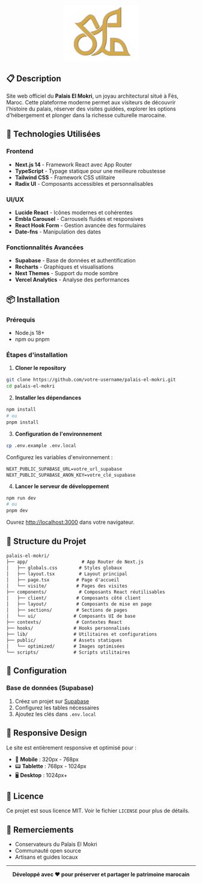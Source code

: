 <p align="center">
  <img src="./public/optimized/logo.webp" alt="Palais El Mokri" width="200"/>
</p>

## 📋 Description

Site web officiel du **Palais El Mokri**, un joyau architectural situé à Fès, Maroc. Cette plateforme moderne permet aux visiteurs de découvrir l'histoire du palais, réserver des visites guidées, explorer les options d'hébergement et plonger dans la richesse culturelle marocaine.

## 🚀 Technologies Utilisées

### **Frontend**
- **Next.js 14** - Framework React avec App Router
- **TypeScript** - Typage statique pour une meilleure robustesse
- **Tailwind CSS** - Framework CSS utilitaire
- **Radix UI** - Composants accessibles et personnalisables

### **UI/UX**
- **Lucide React** - Icônes modernes et cohérentes
- **Embla Carousel** - Carrousels fluides et responsives
- **React Hook Form** - Gestion avancée des formulaires
- **Date-fns** - Manipulation des dates

### **Fonctionnalités Avancées**
- **Supabase** - Base de données et authentification
- **Recharts** - Graphiques et visualisations
- **Next Themes** - Support du mode sombre
- **Vercel Analytics** - Analyse des performances

## 📦 Installation

### Prérequis
- Node.js 18+ 
- npm ou pnpm

### Étapes d'installation

1. **Cloner le repository**
```bash
git clone https://github.com/votre-username/palais-el-mokri.git
cd palais-el-mokri
```

2. **Installer les dépendances**
```bash
npm install
# ou
pnpm install
```

3. **Configuration de l'environnement**
```bash
cp .env.example .env.local
```

Configurez les variables d'environnement :
```env
NEXT_PUBLIC_SUPABASE_URL=votre_url_supabase
NEXT_PUBLIC_SUPABASE_ANON_KEY=votre_clé_supabase
```

4. **Lancer le serveur de développement**
```bash
npm run dev
# ou
pnpm dev
```

Ouvrez [http://localhost:3000](http://localhost:3000) dans votre navigateur.

## 📁 Structure du Projet

```
palais-el-mokri/
├── app/                    # App Router de Next.js
│   ├── globals.css        # Styles globaux
│   ├── layout.tsx         # Layout principal
│   ├── page.tsx          # Page d'accueil
│   └── visite/           # Pages des visites
├── components/            # Composants React réutilisables
│   ├── client/           # Composants côté client
│   ├── layout/           # Composants de mise en page
│   ├── sections/         # Sections de pages
│   └── ui/              # Composants UI de base
├── contexts/             # Contextes React
├── hooks/               # Hooks personnalisés
├── lib/                 # Utilitaires et configurations
├── public/              # Assets statiques
│   └── optimized/       # Images optimisées
└── scripts/             # Scripts utilitaires
```

## 🔧 Configuration

### **Base de données (Supabase)**
1. Créez un projet sur [Supabase](https://supabase.com)
2. Configurez les tables nécessaires
3. Ajoutez les clés dans `.env.local`

## 📱 Responsive Design

Le site est entièrement responsive et optimisé pour :
- 📱 **Mobile** : 320px - 768px
- 📟 **Tablette** : 768px - 1024px  
- 🖥️ **Desktop** : 1024px+

## 📄 Licence

Ce projet est sous licence MIT. Voir le fichier `LICENSE` pour plus de détails.

## 🙏 Remerciements

- Conservateurs du Palais El Mokri
- Communauté open source
- Artisans et guides locaux

---
<P align="center">
  <strong>Développé avec ❤️ pour préserver et partager le patrimoine marocain</strong>
</p>

